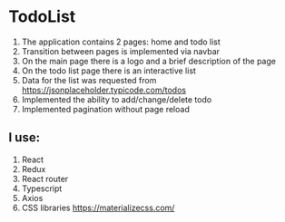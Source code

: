 # TodoList
1. The application contains 2 pages: home and todo list
2. Transition between pages is implemented via navbar
3. On the main page there is a logo and a brief description of the page
4. On the todo list page there is an interactive list
5. Data for the list was requested from https://jsonplaceholder.typicode.com/todos
6. Implemented the ability to add/change/delete todo
7. Implemented pagination without page reload

## I use:
1. React
2. Redux
3. React router
4. Typescript
5. Axios
6. CSS libraries https://materializecss.com/
